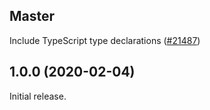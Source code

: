 ## Master

Include TypeScript type declarations ([#21487](https://github.com/WordPress/gutenberg/pull/21487))

## 1.0.0 (2020-02-04)

Initial release.
